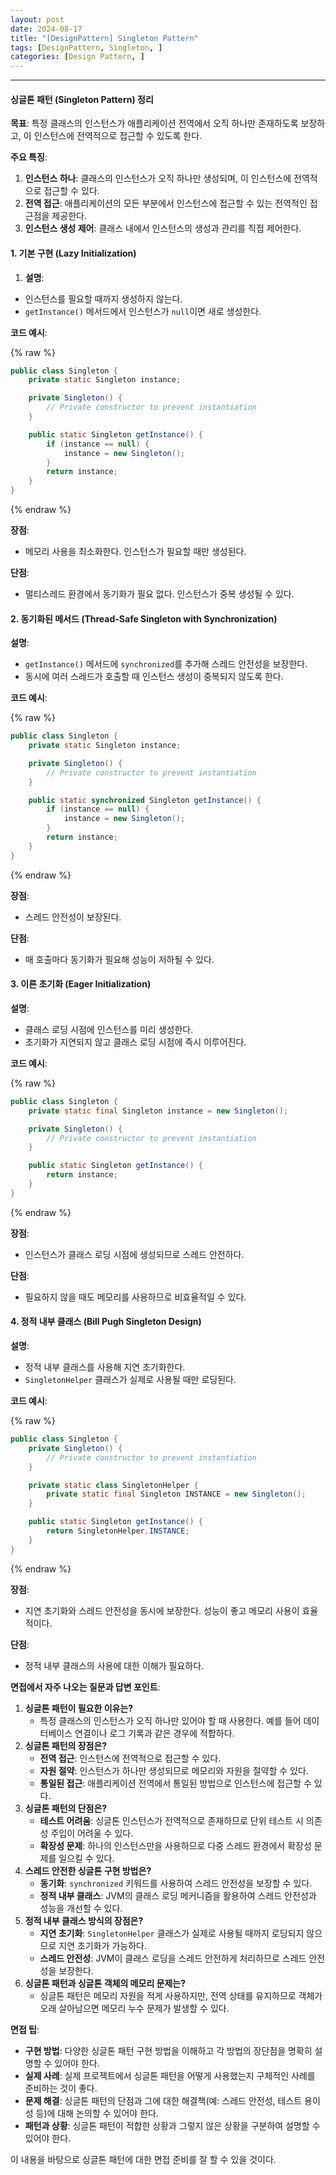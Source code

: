 ```yaml
---
layout: post
date: 2024-08-17
title: "[DesignPattern] Singleton Pattern"
tags: [DesignPattern, Singleton, ]
categories: [Design Pattern, ]
---
```



---


#### 싱글톤 패턴 (Singleton Pattern) 정리


**목표**: 특정 클래스의 인스턴스가 애플리케이션 전역에서 오직 하나만 존재하도록 보장하고, 이 인스턴스에 전역적으로 접근할 수 있도록 한다.


**주요 특징**:

1. **인스턴스 하나**: 클래스의 인스턴스가 오직 하나만 생성되며, 이 인스턴스에 전역적으로 접근할 수 있다.
2. **전역 접근**: 애플리케이션의 모든 부분에서 인스턴스에 접근할 수 있는 전역적인 접근점을 제공한다.
3. **인스턴스 생성 제어**: 클래스 내에서 인스턴스의 생성과 관리를 직접 제어한다.

#### 1. 기본 구현 (Lazy Initialization)

1. **설명**:
- 인스턴스를 필요할 때까지 생성하지 않는다.
- `getInstance()` 메서드에서 인스턴스가 `null`이면 새로 생성한다.

**코드 예시**:



{% raw %}
```java
public class Singleton {
    private static Singleton instance;

    private Singleton() {
        // Private constructor to prevent instantiation
    }

    public static Singleton getInstance() {
        if (instance == null) {
            instance = new Singleton();
        }
        return instance;
    }
}
```
{% endraw %}



**장점**:

- 메모리 사용을 최소화한다. 인스턴스가 필요할 때만 생성된다.

**단점**:

- 멀티스레드 환경에서 동기화가 필요 없다. 인스턴스가 중복 생성될 수 있다.

#### 2. 동기화된 메서드 (Thread-Safe Singleton with Synchronization)


**설명**:

- `getInstance()` 메서드에 `synchronized`를 추가해 스레드 안전성을 보장한다.
- 동시에 여러 스레드가 호출할 때 인스턴스 생성이 중복되지 않도록 한다.

**코드 예시**:



{% raw %}
```java
public class Singleton {
    private static Singleton instance;

    private Singleton() {
        // Private constructor to prevent instantiation
    }

    public static synchronized Singleton getInstance() {
        if (instance == null) {
            instance = new Singleton();
        }
        return instance;
    }
}
```
{% endraw %}



**장점**:

- 스레드 안전성이 보장된다.

**단점**:

- 매 호출마다 동기화가 필요해 성능이 저하될 수 있다.

#### 3. 이른 초기화 (Eager Initialization)


**설명**:

- 클래스 로딩 시점에 인스턴스를 미리 생성한다.
- 초기화가 지연되지 않고 클래스 로딩 시점에 즉시 이루어진다.

**코드 예시**:



{% raw %}
```java
public class Singleton {
    private static final Singleton instance = new Singleton();

    private Singleton() {
        // Private constructor to prevent instantiation
    }

    public static Singleton getInstance() {
        return instance;
    }
}
```
{% endraw %}



**장점**:

- 인스턴스가 클래스 로딩 시점에 생성되므로 스레드 안전하다.

**단점**:

- 필요하지 않을 때도 메모리를 사용하므로 비효율적일 수 있다.

#### 4. 정적 내부 클래스 (Bill Pugh Singleton Design)


**설명**:

- 정적 내부 클래스를 사용해 지연 초기화한다.
- `SingletonHelper` 클래스가 실제로 사용될 때만 로딩된다.

**코드 예시**:



{% raw %}
```java
public class Singleton {
    private Singleton() {
        // Private constructor to prevent instantiation
    }

    private static class SingletonHelper {
        private static final Singleton INSTANCE = new Singleton();
    }

    public static Singleton getInstance() {
        return SingletonHelper.INSTANCE;
    }
}
```
{% endraw %}



**장점**:

- 지연 초기화와 스레드 안전성을 동시에 보장한다. 성능이 좋고 메모리 사용이 효율적이다.

**단점**:

- 정적 내부 클래스의 사용에 대한 이해가 필요하다.

**면접에서 자주 나오는 질문과 답변 포인트**:

1. **싱글톤 패턴이 필요한 이유는?**
	- 특정 클래스의 인스턴스가 오직 하나만 있어야 할 때 사용한다. 예를 들어 데이터베이스 연결이나 로그 기록과 같은 경우에 적합하다.
2. **싱글톤 패턴의 장점은?**
	- **전역 접근**: 인스턴스에 전역적으로 접근할 수 있다.
	- **자원 절약**: 인스턴스가 하나만 생성되므로 메모리와 자원을 절약할 수 있다.
	- **통일된 접근**: 애플리케이션 전역에서 통일된 방법으로 인스턴스에 접근할 수 있다.
3. **싱글톤 패턴의 단점은?**
	- **테스트 어려움**: 싱글톤 인스턴스가 전역적으로 존재하므로 단위 테스트 시 의존성 주입이 어려울 수 있다.
	- **확장성 문제**: 하나의 인스턴스만을 사용하므로 다중 스레드 환경에서 확장성 문제를 일으킬 수 있다.
4. **스레드 안전한 싱글톤 구현 방법은?**
	- **동기화**: `synchronized` 키워드를 사용하여 스레드 안전성을 보장할 수 있다.
	- **정적 내부 클래스**: JVM의 클래스 로딩 메커니즘을 활용하여 스레드 안전성과 성능을 개선할 수 있다.
5. **정적 내부 클래스 방식의 장점은?**
	- **지연 초기화**: `SingletonHelper` 클래스가 실제로 사용될 때까지 로딩되지 않으므로 지연 초기화가 가능하다.
	- **스레드 안전성**: JVM이 클래스 로딩을 스레드 안전하게 처리하므로 스레드 안전성을 보장한다.
6. **싱글톤 패턴과 싱글톤 객체의 메모리 문제는?**
	- 싱글톤 패턴은 메모리 자원을 적게 사용하지만, 전역 상태를 유지하므로 객체가 오래 살아남으면 메모리 누수 문제가 발생할 수 있다.

**면접 팁**:

- **구현 방법**: 다양한 싱글톤 패턴 구현 방법을 이해하고 각 방법의 장단점을 명확히 설명할 수 있어야 한다.
- **실제 사례**: 실제 프로젝트에서 싱글톤 패턴을 어떻게 사용했는지 구체적인 사례를 준비하는 것이 좋다.
- **문제 해결**: 싱글톤 패턴의 단점과 그에 대한 해결책(예: 스레드 안전성, 테스트 용이성 등)에 대해 논의할 수 있어야 한다.
- **패턴과 상황**: 싱글톤 패턴이 적합한 상황과 그렇지 않은 상황을 구분하여 설명할 수 있어야 한다.

이 내용을 바탕으로 싱글톤 패턴에 대한 면접 준비를 잘 할 수 있을 것이다.

